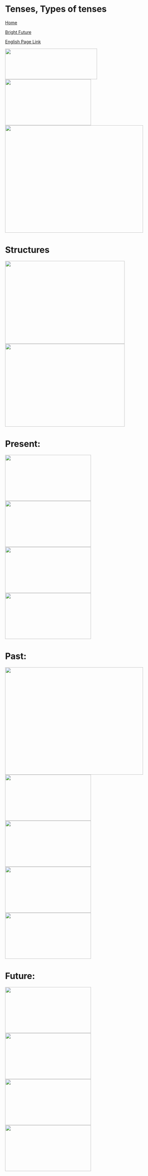 # Tenses, Types of tenses


[Home](all-files-links.md)

[Bright Future](bright-future.md)

[English Page Link](all-english-links.md)


<img src="https://encrypted-tbn0.gstatic.com/images?q=tbn:ANd9GcRsrDrzd_T7LjI6EanqK4hYzSZUl-Irm9V-pRlNEUYWhhHa3UjKcargw99qRc7L-G2Iw0I&usqp=CAU" width="300" height="100">
<img src="https://i.ytimg.com/vi/A4qpYWBbOlo/maxresdefault.jpg" width="280" height="150">
<img src="https://www.careerpower.in/images/tense-chart.png" width="450" height="350">

# Structures

<img src="https://i.ytimg.com/vi/zbwHGfqrAUw/maxresdefault.jpg" width="390" height="270">
<img src="https://i.ytimg.com/vi/XpyWYgyxhPQ/sddefault.jpg" width="390" height="270">

# Present: 

<img src="https://www.topprnation.in/wp-content/uploads/2021/01/present-indefinite-tense-in-Hindi-affirmative-sentences-example-1024x576.png" width="280" height="150">
<img src="https://www.topprnation.in/wp-content/uploads/2021/01/Present-Continuous-Tense-in-Hindi.jpg" width="280" height="150">
<img src="https://www.topprnation.in/wp-content/uploads/2021/01/Present-Perfect-Tense-in-Hindi.jpg" width="280" height="150">
<img src="https://www.topprnation.in/wp-content/uploads/2021/01/Present-Perfect-Continuous-Tense-in-Hindi.jpg" width="280" height="150">

# Past: 

<img src="https://blogassets.leverageedu.com/media/uploads/sites/2/2023/07/21174845/Hindi-Blog-Covers-20-2.jpg" width="450" height="350">

<img src="https://i.ytimg.com/vi/ndAklBviHFo/maxresdefault.jpg" width="280" height="150">
<img src="https://i.pinimg.com/736x/79/c1/ec/79c1eccc96ad03ac3ec082a4584415af.jpg" width="280" height="150">
<img src="https://i.ytimg.com/vi/GPFm_eiIKWk/maxresdefault.jpg" width="280" height="150">
<img src="https://www.topprnation.in/wp-content/uploads/2021/01/Present-Perfect-Continuous-Tense-in-Hindi.jpg" width="280" height="150">

# Future: 

<img src="https://i.ytimg.com/vi/CiojR3QO1wk/maxresdefault.jpg" width="280" height="150">
<img src="https://www.topprnation.in/wp-content/uploads/2021/02/future-continuous-tense-in-hindi-rules-and-examples.jpg" width="280" height="150">
<img src="https://www.topprnation.in/wp-content/uploads/2021/02/future-perfect-tense-in-hindi-rules-examples-and-exercises-in-hindi.jpg" width="280" height="150">
<img src="https://www.topprnation.in/wp-content/uploads/2021/01/Present-Perfect-Continuous-Tense-in-Hindi.jpg" width="280" height="150">

